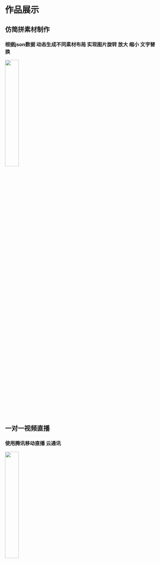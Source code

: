 # 作品展示
## 仿简拼素材制作
### 根据json数据 动态生成不同素材布局 实现图片旋转 放大 缩小 文字替换
> 
<img src="img/sczz.gif" width="30%">

## 一对一视频直播
### 使用腾讯移动直播 云通讯
> 
<img src="img/zb.gif" width="30%">
